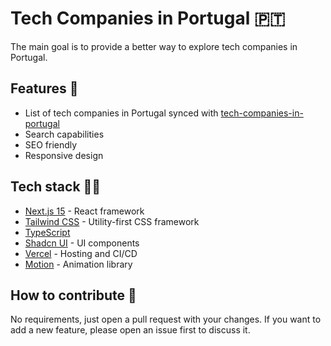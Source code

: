 # Tech Companies in Portugal 🇵🇹

The main goal is to provide a better way to explore tech companies in Portugal.

## Features 🚀

- List of tech companies in Portugal synced with [tech-companies-in-portugal](https://github.com/marmelo/tech-companies-in-portugal)
- Search capabilities
- SEO friendly
- Responsive design

## Tech stack 🧑‍💻

- [Next.js 15](https://nextjs.org/) - React framework
- [Tailwind CSS](https://tailwindcss.com/) - Utility-first CSS framework
- [TypeScript](https://www.typescriptlang.org/)
- [Shadcn UI](https://ui.shadcn.com) - UI components
- [Vercel](https://vercel.com/) - Hosting and CI/CD
- [Motion](https://motion.dev/) - Animation library

## How to contribute 🤝

No requirements, just open a pull request with your changes.
If you want to add a new feature, please open an issue first to discuss it.